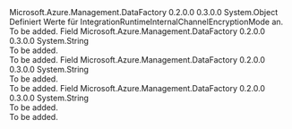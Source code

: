 <Type Name="IntegrationRuntimeInternalChannelEncryptionMode" FullName="Microsoft.Azure.Management.DataFactory.Models.IntegrationRuntimeInternalChannelEncryptionMode">
  <TypeSignature Language="C#" Value="public static class IntegrationRuntimeInternalChannelEncryptionMode" />
  <TypeSignature Language="ILAsm" Value=".class public auto ansi abstract sealed beforefieldinit IntegrationRuntimeInternalChannelEncryptionMode extends System.Object" />
  <TypeSignature Language="DocId" Value="T:Microsoft.Azure.Management.DataFactory.Models.IntegrationRuntimeInternalChannelEncryptionMode" />
  <TypeSignature Language="VB.NET" Value="Public Class IntegrationRuntimeInternalChannelEncryptionMode" />
  <TypeSignature Language="F#" Value="type IntegrationRuntimeInternalChannelEncryptionMode = class" />
  <AssemblyInfo>
    <AssemblyName>Microsoft.Azure.Management.DataFactory</AssemblyName>
    <AssemblyVersion>0.2.0.0</AssemblyVersion>
    <AssemblyVersion>0.3.0.0</AssemblyVersion>
  </AssemblyInfo>
  <Base>
    <BaseTypeName>System.Object</BaseTypeName>
  </Base>
  <Interfaces />
  <Docs>
    <summary>
            Definiert Werte für IntegrationRuntimeInternalChannelEncryptionMode an.
            </summary>
    <remarks>To be added.</remarks>
  </Docs>
  <Members>
    <Member MemberName="NotEncrypted">
      <MemberSignature Language="C#" Value="public const string NotEncrypted;" />
      <MemberSignature Language="ILAsm" Value=".field public static literal string NotEncrypted" />
      <MemberSignature Language="DocId" Value="F:Microsoft.Azure.Management.DataFactory.Models.IntegrationRuntimeInternalChannelEncryptionMode.NotEncrypted" />
      <MemberSignature Language="VB.NET" Value="Public Const NotEncrypted As String " />
      <MemberSignature Language="F#" Value="val mutable NotEncrypted : string" Usage="Microsoft.Azure.Management.DataFactory.Models.IntegrationRuntimeInternalChannelEncryptionMode.NotEncrypted" />
      <MemberType>Field</MemberType>
      <AssemblyInfo>
        <AssemblyName>Microsoft.Azure.Management.DataFactory</AssemblyName>
        <AssemblyVersion>0.2.0.0</AssemblyVersion>
        <AssemblyVersion>0.3.0.0</AssemblyVersion>
      </AssemblyInfo>
      <ReturnValue>
        <ReturnType>System.String</ReturnType>
      </ReturnValue>
      <Docs>
        <summary>To be added.</summary>
        <remarks>To be added.</remarks>
      </Docs>
    </Member>
    <Member MemberName="NotSet">
      <MemberSignature Language="C#" Value="public const string NotSet;" />
      <MemberSignature Language="ILAsm" Value=".field public static literal string NotSet" />
      <MemberSignature Language="DocId" Value="F:Microsoft.Azure.Management.DataFactory.Models.IntegrationRuntimeInternalChannelEncryptionMode.NotSet" />
      <MemberSignature Language="VB.NET" Value="Public Const NotSet As String " />
      <MemberSignature Language="F#" Value="val mutable NotSet : string" Usage="Microsoft.Azure.Management.DataFactory.Models.IntegrationRuntimeInternalChannelEncryptionMode.NotSet" />
      <MemberType>Field</MemberType>
      <AssemblyInfo>
        <AssemblyName>Microsoft.Azure.Management.DataFactory</AssemblyName>
        <AssemblyVersion>0.2.0.0</AssemblyVersion>
        <AssemblyVersion>0.3.0.0</AssemblyVersion>
      </AssemblyInfo>
      <ReturnValue>
        <ReturnType>System.String</ReturnType>
      </ReturnValue>
      <Docs>
        <summary>To be added.</summary>
        <remarks>To be added.</remarks>
      </Docs>
    </Member>
    <Member MemberName="SslEncrypted">
      <MemberSignature Language="C#" Value="public const string SslEncrypted;" />
      <MemberSignature Language="ILAsm" Value=".field public static literal string SslEncrypted" />
      <MemberSignature Language="DocId" Value="F:Microsoft.Azure.Management.DataFactory.Models.IntegrationRuntimeInternalChannelEncryptionMode.SslEncrypted" />
      <MemberSignature Language="VB.NET" Value="Public Const SslEncrypted As String " />
      <MemberSignature Language="F#" Value="val mutable SslEncrypted : string" Usage="Microsoft.Azure.Management.DataFactory.Models.IntegrationRuntimeInternalChannelEncryptionMode.SslEncrypted" />
      <MemberType>Field</MemberType>
      <AssemblyInfo>
        <AssemblyName>Microsoft.Azure.Management.DataFactory</AssemblyName>
        <AssemblyVersion>0.2.0.0</AssemblyVersion>
        <AssemblyVersion>0.3.0.0</AssemblyVersion>
      </AssemblyInfo>
      <ReturnValue>
        <ReturnType>System.String</ReturnType>
      </ReturnValue>
      <Docs>
        <summary>To be added.</summary>
        <remarks>To be added.</remarks>
      </Docs>
    </Member>
  </Members>
</Type>